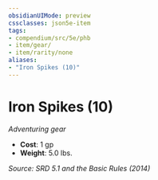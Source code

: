 ```yaml
---
obsidianUIMode: preview
cssclasses: json5e-item
tags:
- compendium/src/5e/phb
- item/gear/
- item/rarity/none
aliases: 
- "Iron Spikes (10)"
---
```

# Iron Spikes (10)
*Adventuring gear*  

- **Cost**: 1 gp
- **Weight**: 5.0 lbs.

*Source: SRD 5.1 and the Basic Rules (2014)*
